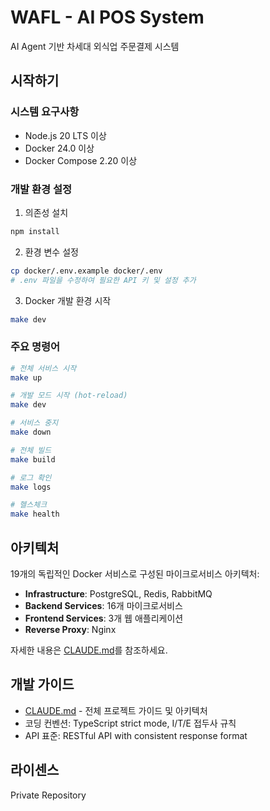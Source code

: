 # WAFL - AI POS System

AI Agent 기반 차세대 외식업 주문결제 시스템

## 시작하기

### 시스템 요구사항
- Node.js 20 LTS 이상
- Docker 24.0 이상
- Docker Compose 2.20 이상

### 개발 환경 설정

1. 의존성 설치
```bash
npm install
```

2. 환경 변수 설정
```bash
cp docker/.env.example docker/.env
# .env 파일을 수정하여 필요한 API 키 및 설정 추가
```

3. Docker 개발 환경 시작
```bash
make dev
```

### 주요 명령어

```bash
# 전체 서비스 시작
make up

# 개발 모드 시작 (hot-reload)
make dev

# 서비스 중지
make down

# 전체 빌드
make build

# 로그 확인
make logs

# 헬스체크
make health
```

## 아키텍처

19개의 독립적인 Docker 서비스로 구성된 마이크로서비스 아키텍처:

- **Infrastructure**: PostgreSQL, Redis, RabbitMQ
- **Backend Services**: 16개 마이크로서비스
- **Frontend Services**: 3개 웹 애플리케이션
- **Reverse Proxy**: Nginx

자세한 내용은 [CLAUDE.md](./CLAUDE.md)를 참조하세요.

## 개발 가이드

- [CLAUDE.md](./CLAUDE.md) - 전체 프로젝트 가이드 및 아키텍처
- 코딩 컨벤션: TypeScript strict mode, I/T/E 접두사 규칙
- API 표준: RESTful API with consistent response format

## 라이센스

Private Repository